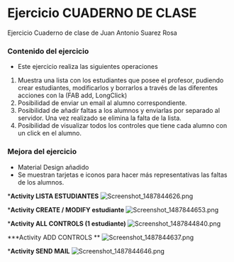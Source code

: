 # Ejercicio CUADERNO DE CLASE #

Ejercicio Cuaderno de clase de Juan Antonio Suarez Rosa

### Contenido del ejercicio ###

* Este ejercicio realiza las siguientes operaciones

1. Muestra una lista con los estudiantes que posee el profesor, pudiendo crear estudiantes, modificarlos y borrarlos a través de las diferentes acciones con la (FAB add, LongClick)
2. Posibilidad de enviar un email al alumno correspondiente.
3. Posibilidad de añadir faltas a los alumnos y enviarlas por separado al servidor. Una vez realizado se elimina la falta de la lista.
4. Posibilidad de visualizar todos los controles que tiene cada alumno con un click en el alumno.


### Mejora del ejercicio ###
* Material Design añadido
* Se muestran tarjetas e iconos para hacer más representativas las faltas de los alumnos.


***Activity LISTA ESTUDIANTES**
![Screenshot_1487844626.png](https://bitbucket.org/repo/rxEn9a/images/2156730878-Screenshot_1487844626.png)

***Activity CREATE / MODIFY estudiante**
![Screenshot_1487844653.png](https://bitbucket.org/repo/rxEn9a/images/1978656314-Screenshot_1487844653.png)

***Activity ALL CONTROLS (1 estudiante)**
![Screenshot_1487844840.png](https://bitbucket.org/repo/rxEn9a/images/166699077-Screenshot_1487844840.png)

***Activity ADD CONTROLS **
![Screenshot_1487844637.png](https://bitbucket.org/repo/rxEn9a/images/188110759-Screenshot_1487844637.png)

***Activity SEND MAIL**
![Screenshot_1487844646.png](https://bitbucket.org/repo/rxEn9a/images/4121956146-Screenshot_1487844646.png)